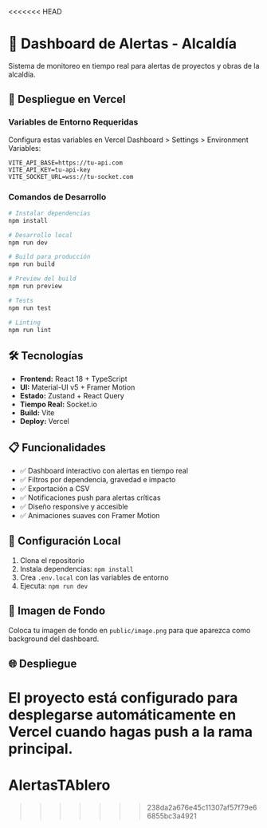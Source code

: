 <<<<<<< HEAD
# 🚨 Dashboard de Alertas - Alcaldía

Sistema de monitoreo en tiempo real para alertas de proyectos y obras de la alcaldía.

## 🚀 Despliegue en Vercel

### Variables de Entorno Requeridas

Configura estas variables en Vercel Dashboard > Settings > Environment Variables:

```env
VITE_API_BASE=https://tu-api.com
VITE_API_KEY=tu-api-key
VITE_SOCKET_URL=wss://tu-socket.com
```

### Comandos de Desarrollo

```bash
# Instalar dependencias
npm install

# Desarrollo local
npm run dev

# Build para producción
npm run build

# Preview del build
npm run preview

# Tests
npm run test

# Linting
npm run lint
```

## 🛠️ Tecnologías

- **Frontend:** React 18 + TypeScript
- **UI:** Material-UI v5 + Framer Motion
- **Estado:** Zustand + React Query
- **Tiempo Real:** Socket.io
- **Build:** Vite
- **Deploy:** Vercel

## 📋 Funcionalidades

- ✅ Dashboard interactivo con alertas en tiempo real
- ✅ Filtros por dependencia, gravedad e impacto
- ✅ Exportación a CSV
- ✅ Notificaciones push para alertas críticas
- ✅ Diseño responsive y accesible
- ✅ Animaciones suaves con Framer Motion

## 🔧 Configuración Local

1. Clona el repositorio
2. Instala dependencias: `npm install`
3. Crea `.env.local` con las variables de entorno
4. Ejecuta: `npm run dev`

## 📱 Imagen de Fondo

Coloca tu imagen de fondo en `public/image.png` para que aparezca como background del dashboard.

## 🌐 Despliegue

El proyecto está configurado para desplegarse automáticamente en Vercel cuando hagas push a la rama principal.
=======
# AlertasTAblero
>>>>>>> 238da2a676e45c11307af57f79e66855bc3a4921
